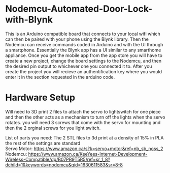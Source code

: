 # Nodemcu-Automated-Door-Lock-with-Blynk

This is an Arduino compatible board that connects to your local wifi which can then be paired with your phone using the Blynk library. Then the Nodemcu can receive commands coded in Arduino and with the UI through a smartphone. Essentially the Blynk app has a UI similar to any smarthome appliance. Once you get the mobile app from the app store you will have to create a new project, change the board settings to the Nodemcu, and then the desired pin output to whichever one you connected it to. After you create the project you will recieve an authentification key where you would enter it in the section requested in the arduino code.

# Hardware Setup
Will need to 3D print 2 files to attach the servo to lightswitch for one piece and then the other acts as a mechanism to turn off the lights when the servo rotates. you will need 3 screws that come with the servo for mounting and then the 2 orginal screws for you light switch.

List of parts you need:
The 2 STL files to 3d print at a density of 15% in PLA the rest of the settings are standard                                                                                     
Servo Motor: https://www.amazon.ca/s?k=servo+motor&ref=nb_sb_noss_2                                                                                     
Nodemcu: https://www.amazon.ca/KeeYees-Internet-Development-Wireless-Compatible/dp/B07PR9T5R5/ref=sr_1_8?dchild=1&keywords=nodemcu&qid=1630611583&sr=8-8
